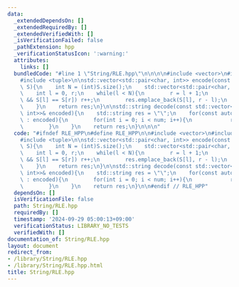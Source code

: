 ```yaml
---
data:
  _extendedDependsOn: []
  _extendedRequiredBy: []
  _extendedVerifiedWith: []
  _isVerificationFailed: false
  _pathExtension: hpp
  _verificationStatusIcon: ':warning:'
  attributes:
    links: []
  bundledCode: "#line 1 \"String/RLE.hpp\"\n\n\n\n#include <vector>\n#include <string>\n\
    #include <tuple>\n\nstd::vector<std::pair<char, int>> encode(const std::string&\
    \ S){\n    int N = (int)S.size();\n    std::vector<std::pair<char, int>> res;\n\
    \    int l = 0, r;\n    while(l < N){\n        r = l + 1;\n        while(r < N\
    \ && S[l] == S[r]) r++;\n        res.emplace_back(S[l], r - l);\n        l = r;\n\
    \    }\n    return res;\n}\n\nstd::string decode(const std::vector<std::pair<char,\
    \ int>>& encoded){\n    std::string res = \"\";\n    for(const auto& [ch, num]\
    \ : encoded){\n        for(int i = 0; i < num; i++){\n            res += ch;\n\
    \        }\n    }\n    return res;\n}\n\n\n"
  code: "#ifndef RLE_HPP\n#define RLE_HPP\n\n#include <vector>\n#include <string>\n\
    #include <tuple>\n\nstd::vector<std::pair<char, int>> encode(const std::string&\
    \ S){\n    int N = (int)S.size();\n    std::vector<std::pair<char, int>> res;\n\
    \    int l = 0, r;\n    while(l < N){\n        r = l + 1;\n        while(r < N\
    \ && S[l] == S[r]) r++;\n        res.emplace_back(S[l], r - l);\n        l = r;\n\
    \    }\n    return res;\n}\n\nstd::string decode(const std::vector<std::pair<char,\
    \ int>>& encoded){\n    std::string res = \"\";\n    for(const auto& [ch, num]\
    \ : encoded){\n        for(int i = 0; i < num; i++){\n            res += ch;\n\
    \        }\n    }\n    return res;\n}\n\n#endif // RLE_HPP"
  dependsOn: []
  isVerificationFile: false
  path: String/RLE.hpp
  requiredBy: []
  timestamp: '2024-09-29 05:00:13+09:00'
  verificationStatus: LIBRARY_NO_TESTS
  verifiedWith: []
documentation_of: String/RLE.hpp
layout: document
redirect_from:
- /library/String/RLE.hpp
- /library/String/RLE.hpp.html
title: String/RLE.hpp
---
```

